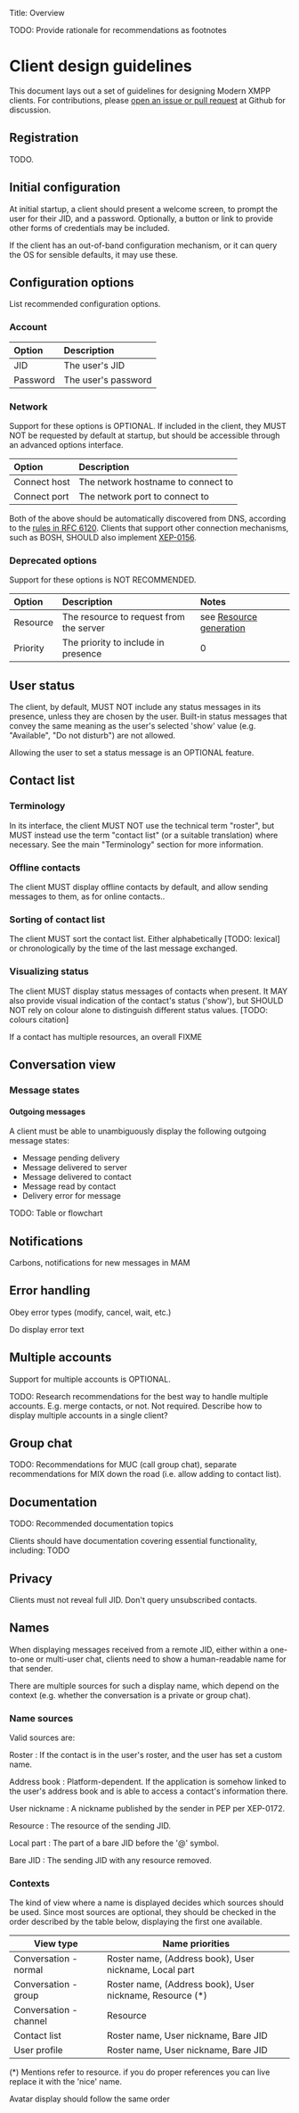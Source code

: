 Title: Overview

TODO: Provide rationale for recommendations as footnotes

# Client design guidelines

This document lays out a set of guidelines for designing Modern XMPP clients. For contributions,
please [open an issue or pull request](https://github.com/modernxmpp/modernxmpp) at Github for discussion.

## Registration

TODO.

## Initial configuration

At initial startup, a client should present a welcome screen, to prompt the user for their JID,
and a password. Optionally, a button or link to provide other forms of credentials may be included.

If the client has an out-of-band configuration mechanism, or it can query the OS for sensible defaults,
it may use these.

## Configuration options
List recommended configuration options.

### Account

| Option | Description           |
|:-------|:----------------------|
| JID    | The user's JID        |
| Password | The user's password |

### Network

Support for these options is OPTIONAL. If included in the client, they MUST NOT
be requested by default at startup, but should be accessible through an advanced options interface.

| Option       | Description                        |
|:-------------|:-----------------------------------|
| Connect host | The network hostname to connect to |
| Connect port | The network port to connect to     |

Both of the above should be automatically discovered from DNS, according to the [rules in RFC 6120](https://xmpp.org/rfcs/rfc6120.html#tcp-resolution).
Clients that support other connection mechanisms, such as BOSH, SHOULD also implement [XEP-0156](https://xmpp.org/extensions/xep-0156.html).

### Deprecated options

Support for these options is NOT RECOMMENDED.

| Option       | Description                              | Notes |
|:-------------|:-----------------------------------------|:--------|
| Resource     |  The resource to request from the server | see [Resource generation](protocol.md#resource-generation)  |
| Priority     |  The priority to include in presence     | 0       |

## User status

The client, by default, MUST NOT include any status messages in its presence, unless they are chosen by the user. Built-in status messages that
convey the same meaning as the user's selected 'show' value (e.g. "Available", "Do not disturb") are not allowed.

Allowing the user to set a status message is an OPTIONAL feature.

## Contact list

### Terminology
In its interface, the client MUST NOT use the technical term "roster", but MUST instead use the term "contact list" (or a suitable translation)
where necessary. See the main "Terminology" section for more information.

### Offline contacts

The client MUST display offline contacts by default, and allow sending messages to them, as for online contacts..

### Sorting of contact list

The client MUST sort the contact list. Either alphabetically [TODO: lexical] or chronologically by the time of the last message exchanged.

### Visualizing status

The client MUST display status messages of contacts when present. It MAY also provide visual indication of the contact's status ('show'), but
SHOULD NOT rely on colour alone to distinguish different status values. [TODO: colours citation]

If a contact has multiple resources, an overall FIXME

## Conversation view

### Message states

#### Outgoing messages

A client must be able to unambiguously display the following outgoing message states:

* Message pending delivery
* Message delivered to server
* Message delivered to contact
* Message read by contact
* Delivery error for message

TODO: Table or flowchart

## Notifications

Carbons, notifications for new messages in MAM

## Error handling

Obey error types (modify, cancel, wait, etc.)

Do display error text

## Multiple accounts

Support for multiple accounts is OPTIONAL.

TODO: Research recommendations for the best way to handle multiple accounts. E.g. merge contacts, or not.
Not required. Describe how to display multiple accounts in a single client?

## Group chat

TODO: Recommendations for MUC (call group chat), separate recommendations for MIX down the road (i.e. allow adding to contact list).

## Documentation

TODO: Recommended documentation topics

Clients should have documentation covering essential functionality, including: TODO

## Privacy

Clients must not reveal full JID. Don't query unsubscribed contacts.

## Names

When displaying messages received from a remote JID, either within a one-to-one or multi-user chat, clients need to show a human-readable
name for that sender.

There are multiple sources for such a display name, which depend on the context (e.g. whether the conversation is a private or group chat).

### Name sources

Valid sources are:

Roster
: If the contact is in the user's roster, and the user has set a custom name.

Address book
: Platform-dependent. If the application is somehow linked to the user's address book and is able to access a contact's information there.

User nickname
: A nickname published by the sender in PEP per XEP-0172.

Resource
: The resource of the sending JID.

Local part
: The part of a bare JID before the '@' symbol.

Bare JID
: The sending JID with any resource removed.

### Contexts

The kind of view where a name is displayed decides which sources should be used. Since most sources are optional, they
should be checked in the order described by the table below, displaying the first one available.

| View type               | Name priorities                                           |
|-------------------------|-----------------------------------------------------------|
| Conversation - normal   | Roster name, (Address book), User nickname, Local part    |
| Conversation - group    | Roster name, (Address book), User nickname, Resource (\*) |
| Conversation - channel  | Resource                                                  |
| Contact list            | Roster name, User nickname, Bare JID                      |
| User profile            | Roster name, User nickname, Bare JID                      |

(\*) Mentions refer to resource. if you do proper references you can live replace it with the 'nice' name.

Avatar display should follow the same order
